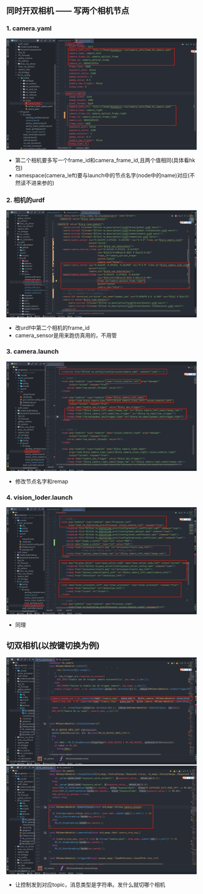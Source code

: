 ## 同时开双相机 —— 写两个相机节点

### 1. camera.yaml
![alt text](../md中的图片/双相机1.png)
* 第二个相机要多写一个frame_id和camera_frame_id,且两个值相同(具体看hk包)
* namespace(camera_left)要与launch中的节点名字(node中的name)对应(不然读不进来参的)

### 2. 相机的urdf
![alt text](../md中的图片/双相机2.png)
* 改urdf中第二个相机的frame_id
* camera_sensor是用来跑仿真用的，不用管

### 3. camera.launch
![alt text](../md中的图片/双相机3.png)
* 修改节点名字和remap

### 4. vision_loder.launch
![alt text](../md中的图片/双相机4.png)
* 同理

## 切双相机(以按键切换为例)
![alt text](../md中的图片/切相机1.png)
![alt text](../md中的图片/切相机2.png)
* 让控制发到对应topic，消息类型是字符串。发什么就切哪个相机



